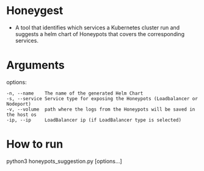 # Honeygest
* A tool that identifies which services a Kubernetes cluster run and suggests a helm chart of Honeypots that covers the corresponding services.
# Arguments
options:

    -n, --name    The name of the generated Helm Chart
    -s, --service Service type for exposing the Honeypots (Loadbalancer or Nodeport)
    -v, --volume  path where the logs from the Honeypots will be saved in the host os
    -ip, --ip     LoadBalancer ip (if LoadBalancer type is selected)
# How to run
python3 honeypots_suggestion.py [options...]